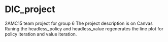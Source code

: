 # DIC_project
2AMC15 team project for group 6
The project description is on Canvas
Runing the headless_policy and headless_value regenerates the line plot for policy iteration and value iteration.
